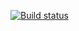 [![Build status](https://ci.appveyor.com/api/projects/status/76vi9siiiqnjm5wn?svg=true)](https://ci.appveyor.com/project/Pletinkaks/function)
